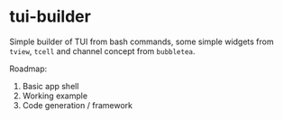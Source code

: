 # tui-builder

Simple builder of TUI from bash commands, some simple widgets from `tview`, `tcell` and channel concept from `bubbletea`.

Roadmap:

1. Basic app shell
2. Working example
3. Code generation / framework
